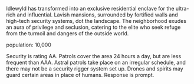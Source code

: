 Idlewyld has transformed into an exclusive residential enclave for the ultra-rich and influential. Lavish mansions, surrounded by fortified walls and high-tech security systems, dot the landscape. The neighborhood exudes an aura of privilege and seclusion, catering to the elite who seek refuge from the turmoil and dangers of the outside world.

population: 10,000

Security is rating AA. Patrols cover the area 24 hours a day, but are less frequent than AAA. Astral patrols take place on an irregular schedule, and there may not be a security rigger system set up. Drones and spirits may guard certain areas in place of humans. Response is prompt.